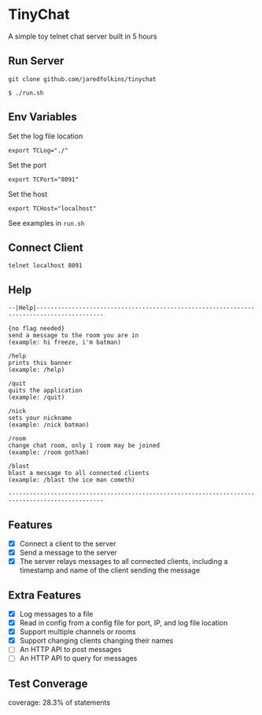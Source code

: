 # TinyChat

A simple toy telnet chat server built in 5 hours

## Run Server

```git clone github.com/jaredfolkins/tinychat``` 

```$ ./run.sh```

## Env Variables

Set the log file location

```export TCLog="./"```

Set the port

```export TCPort="8091"```

Set the host

```export TCHost="localhost"```

See examples in ```run.sh```

## Connect Client

```telnet localhost 8091```

## Help

```
--|Help|-----------------------------------------------------------------------------------------

{no flag needed}
send a message to the room you are in
(example: hi freeze, i'm batman)

/help
prints this banner
(example: /help) 

/quit
quits the application
(example: /quit) 

/nick
sets your nickname
(example: /nick batman)

/room 
change chat room, only 1 room may be joined
(example: /room gotham)

/blast
blast a message to all connected clients 
(example: /blast the ice man cometh)

-------------------------------------------------------------------------------------------------
```

## Features

- [x] Connect a client to the server
- [x] Send a message to the server
- [x] The server relays messages to all connected clients, including a timestamp and name of the client sending the message

## Extra Features

- [x] Log messages to a file
- [x] Read in config from a config file for port, IP, and log file location
- [x] Support multiple channels or rooms
- [x] Support changing clients changing their names
- [ ] An HTTP API to post messages
- [ ] An HTTP API to query for messages

## Test Converage

coverage: 28.3% of statements
